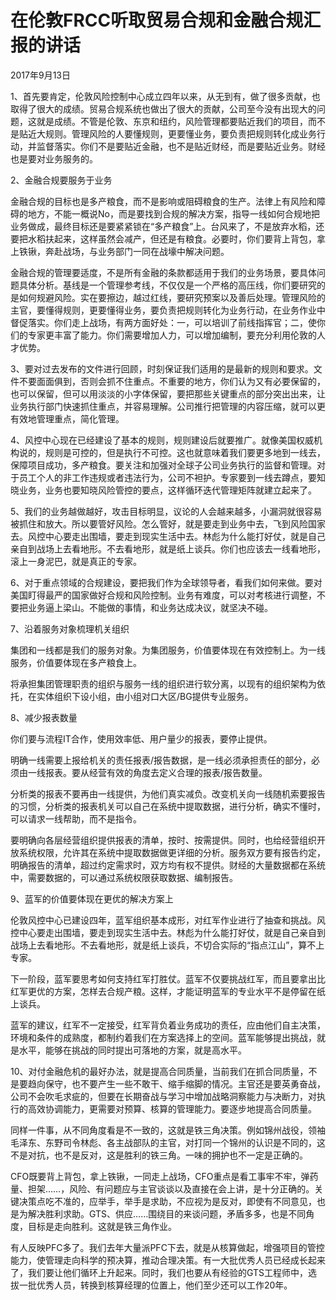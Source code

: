 # 在伦敦FRCC听取贸易合规和金融合规汇报的讲话

2017年9月13日

1、首先要肯定，伦敦风险控制中心成立四年以来，从无到有，做了很多贡献，也取得了很大的成绩。贸易合规系统也做出了很大的贡献，公司至今没有出现大的问题，这就是成绩。不管是伦敦、东京和纽约，风险管理都要贴近我们的项目，而不是贴近大规则。管理风险的人要懂规则，更要懂业务，要负责把规则转化成业务行动，并监督落实。你们不是要贴近金融，也不是贴近财经，而是要贴近业务。财经也是要对业务服务的。

2、金融合规要服务于业务

金融合规的目标也是多产粮食，而不是影响或阻碍粮食的生产。法律上有风险和障碍的地方，不能一概说No，而是要找到合规的解决方案，指导一线如何合规地把业务做成，最终目标还是要紧紧锁在“多产粮食”上。台风来了，不是放弃水稻，还要把水稻扶起来，这样虽然会减产，但还是有粮食。必要时，你们要背上背包，拿上铁锹，奔赴战场，与业务部门一同在战壕中解决问题。

金融合规的管理要适度，不是所有金融的条款都适用于我们的业务场景，要具体问题具体分析。基线是一个管理参考线，不仅仅是一个严格的高压线，你们要研究的是如何规避风险。实在要擦边，越过红线，要研究预案以及善后处理。管理风险的主官，要懂得规则，更要懂得业务，要负责把规则转化为业务行动，在业务作业中督促落实。你们走上战场，有两方面好处：一，可以培训了前线指挥官；二，使你们的专家更丰富了能力。你们需要增加人力，可以增加编制，要充分利用伦敦的人才优势。

3、要对过去发布的文件进行回顾，时刻保证我们适用的是最新的规则和要求。文件不要面面俱到，否则会抓不住重点。不重要的地方，你们认为又有必要保留的，也可以保留，但可以用淡淡的小字体保留，要把那些关键重点的部分突出出来，让业务执行部门快速抓住重点，并容易理解。公司推行把管理的内容压缩，就可以更有效地管理重点，简化管理。

4、风控中心现在已经建设了基本的规则，规则建设后就要推广。就像美国权威机构说的，规则是可控的，但是执行不可控。这也就意味着我们要更多地到一线去，保障项目成功，多产粮食。要关注和加强对全球子公司业务执行的监督和管理。对于员工个人的非工作违规或者违法行为，公司不袒护。专家要到一线去蹲点，要知晓业务，业务也要知晓风险管控的要点，这样循环迭代管理矩阵就建立起来了。

5、我们的业务越做越好，攻击目标明显，议论的人会越来越多，小漏洞就很容易被抓住和放大。所以要管好风险。怎么管好，就是要走到业务中去，飞到风险国家去。风控中心要走出围墙，要走到现实生活中去。林彪为什么能打好仗，就是自己亲自到战场上去看地形。不去看地形，就是纸上谈兵。你们也应该去一线看地形，滚上一身泥巴，就是真正的专家。

6、对于重点领域的合规建设，要把我们作为全球领导者，看我们如何来做。要对美国盯得最严的国家做好合规和风险控制。业务有难度，可以对考核进行调整，不要把业务逼上梁山。不能做的事情，和业务达成决议，就坚决不碰。

7、沿着服务对象梳理机关组织

集团和一线都是我们的服务对象。为集团服务，价值要体现在有效控制上。为一线服务，价值要体现在多产粮食上。

将承担集团管理职责的组织与服务一线的组织进行软分离，以现有的组织架构为依托，在实体组织下设小组，由小组对口大区/BG提供专业服务。

8、减少报表数量

你们要与流程IT合作，使用效率低、用户量少的报表，要停止提供。

明确一线需要上报给机关的责任报表/报告数据，是一线必须承担责任的部分，必须由一线报表。要从经营有效的角度去定义合理的报表/报告数量。

分析类的报表不要再由一线提供，为他们真实减负。改变机关向一线随机索要报告的习惯，分析类的报表机关可以自己在系统中提取数据，进行分析，确实不懂时，可以请求一线帮助，而不是指令。

要明确向各层经营组织提供报表的清单，按时、按需提供。同时，也给经营组织开放系统权限，允许其在系统中提取数据做更详细的分析。服务双方要有报告约定，明确报告的清单，超过约定需求时，双方均有权不提供。财经的大量数据都在系统中，需要数据的，可以通过系统权限获取数据、编制报告。

9、蓝军的价值要体现在更优的解决方案上

伦敦风控中心已建设四年，蓝军组织基本成形，对红军作业进行了抽查和挑战。风控中心要走出围墙，要走到现实生活中去。林彪为什么能打好仗，就是自己亲自到战场上去看地形。不去看地形，就是纸上谈兵，不切合实际的“指点江山”，算不上专家。

下一阶段，蓝军要思考如何支持红军打胜仗。蓝军不仅要挑战红军，而且要拿出比红军更优的方案，怎样去合规产粮。这样，才能证明蓝军的专业水平不是停留在纸上谈兵。

蓝军的建议，红军不一定接受，红军背负着业务成功的责任，应由他们自主决策，环境和条件的成熟度，都制约着我们在方案选择上的空间。蓝军能够提出挑战，就是水平，能够在挑战的同时提出可落地的方案，就是高水平。

10、对付金融危机的最好办法，就是提高合同质量，当前我们在抓合同质量，不是要趋向保守，也不要产生一些不敢干、缩手缩脚的情况。主官还是要英勇奋战，公司不会吹毛求疵的，但要在长期奋战与学习中增加战略洞察能力与决断力，对执行的高效协调能力，更需要对预算、核算的管理能力。要逐步地提高合同质量。

同样一件事，从不同角度看是不一致的，这就是铁三角决策。例如锦州战役，领袖毛泽东、东野司令林彪、各主战部队的主官，对打同一个锦州的认识是不同的，这不是对抗，也不是反对，这是胜利的铁三角。一味的拥护也不一定是正确的。

CFO既要背上背包，拿上铁锹，一同走上战场，CFO重点是看工事牢不牢，弹药量、担架……，风险、有问题应与主官谈谈以及直接在会上讲，是十分正确的。关键决策点吃不准的，应举手，举手是求助，不应视为是反对，即使有不同意见，也是为解决胜利求助。GTS、供应……围绕目的来谈问题，矛盾多多，也是不同角度，目标是走向胜利。这就是铁三角作业。

有人反映PFC多了。我们去年大量派PFC下去，就是从核算做起，增强项目的管控能力，使管理走向科学的预决算，推动合理决策。有一大批优秀人员已经成长起来了，我们要让他们循环上升起来。同时，我们也要从有经验的GTS工程师中，选拔一批优秀人员，转换到核算经理的位置上，他们至少还可以工作20年。

